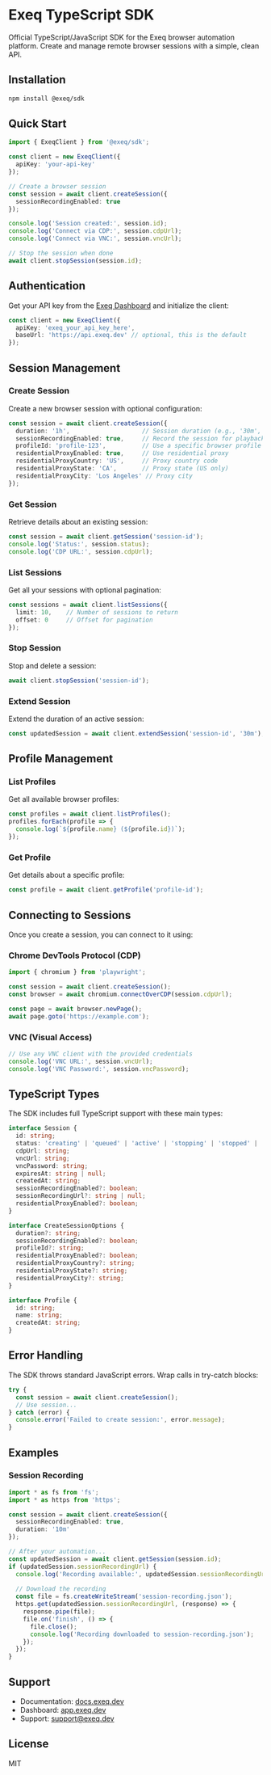 # Exeq TypeScript SDK

Official TypeScript/JavaScript SDK for the Exeq browser automation platform. Create and manage remote browser sessions with a simple, clean API.

## Installation

```bash
npm install @exeq/sdk
```

## Quick Start

```typescript
import { ExeqClient } from '@exeq/sdk';

const client = new ExeqClient({
  apiKey: 'your-api-key'
});

// Create a browser session
const session = await client.createSession({
  sessionRecordingEnabled: true
});

console.log('Session created:', session.id);
console.log('Connect via CDP:', session.cdpUrl);
console.log('Connect via VNC:', session.vncUrl);

// Stop the session when done
await client.stopSession(session.id);
```

## Authentication

Get your API key from the [Exeq Dashboard](https://app.exeq.dev) and initialize the client:

```typescript
const client = new ExeqClient({
  apiKey: 'exeq_your_api_key_here',
  baseUrl: 'https://api.exeq.dev' // optional, this is the default
});
```

## Session Management

### Create Session

Create a new browser session with optional configuration:

```typescript
const session = await client.createSession({
  duration: '1h',                    // Session duration (e.g., '30m', '2h')
  sessionRecordingEnabled: true,     // Record the session for playback
  profileId: 'profile-123',          // Use a specific browser profile
  residentialProxyEnabled: true,     // Use residential proxy
  residentialProxyCountry: 'US',     // Proxy country code
  residentialProxyState: 'CA',       // Proxy state (US only)
  residentialProxyCity: 'Los Angeles' // Proxy city
});
```

### Get Session

Retrieve details about an existing session:

```typescript
const session = await client.getSession('session-id');
console.log('Status:', session.status);
console.log('CDP URL:', session.cdpUrl);
```

### List Sessions

Get all your sessions with optional pagination:

```typescript
const sessions = await client.listSessions({
  limit: 10,    // Number of sessions to return
  offset: 0     // Offset for pagination
});
```

### Stop Session

Stop and delete a session:

```typescript
await client.stopSession('session-id');
```

### Extend Session

Extend the duration of an active session:

```typescript
const updatedSession = await client.extendSession('session-id', '30m');
```

## Profile Management

### List Profiles

Get all available browser profiles:

```typescript
const profiles = await client.listProfiles();
profiles.forEach(profile => {
  console.log(`${profile.name} (${profile.id})`);
});
```

### Get Profile

Get details about a specific profile:

```typescript
const profile = await client.getProfile('profile-id');
```

## Connecting to Sessions

Once you create a session, you can connect to it using:

### Chrome DevTools Protocol (CDP)

```typescript
import { chromium } from 'playwright';

const session = await client.createSession();
const browser = await chromium.connectOverCDP(session.cdpUrl);

const page = await browser.newPage();
await page.goto('https://example.com');
```

### VNC (Visual Access)

```typescript
// Use any VNC client with the provided credentials
console.log('VNC URL:', session.vncUrl);
console.log('VNC Password:', session.vncPassword);
```

## TypeScript Types

The SDK includes full TypeScript support with these main types:

```typescript
interface Session {
  id: string;
  status: 'creating' | 'queued' | 'active' | 'stopping' | 'stopped' | 'failed';
  cdpUrl: string;
  vncUrl: string;
  vncPassword: string;
  expiresAt: string | null;
  createdAt: string;
  sessionRecordingEnabled?: boolean;
  sessionRecordingUrl?: string | null;
  residentialProxyEnabled?: boolean;
}

interface CreateSessionOptions {
  duration?: string;
  sessionRecordingEnabled?: boolean;
  profileId?: string;
  residentialProxyEnabled?: boolean;
  residentialProxyCountry?: string;
  residentialProxyState?: string;
  residentialProxyCity?: string;
}

interface Profile {
  id: string;
  name: string;
  createdAt: string;
}
```

## Error Handling

The SDK throws standard JavaScript errors. Wrap calls in try-catch blocks:

```typescript
try {
  const session = await client.createSession();
  // Use session...
} catch (error) {
  console.error('Failed to create session:', error.message);
}
```

## Examples

### Session Recording

```typescript
import * as fs from 'fs';
import * as https from 'https';

const session = await client.createSession({
  sessionRecordingEnabled: true,
  duration: '10m'
});

// After your automation...
const updatedSession = await client.getSession(session.id);
if (updatedSession.sessionRecordingUrl) {
  console.log('Recording available:', updatedSession.sessionRecordingUrl);
  
  // Download the recording
  const file = fs.createWriteStream('session-recording.json');
  https.get(updatedSession.sessionRecordingUrl, (response) => {
    response.pipe(file);
    file.on('finish', () => {
      file.close();
      console.log('Recording downloaded to session-recording.json');
    });
  });
}
```

## Support

- Documentation: [docs.exeq.dev](https://docs.exeq.dev)
- Dashboard: [app.exeq.dev](https://app.exeq.dev)
- Support: [support@exeq.dev](mailto:support@exeq.dev)

## License

MIT
